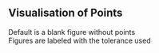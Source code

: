 ## Visualisation of Points
Default is a blank figure without points  
Figures are labeled with the tolerance used
